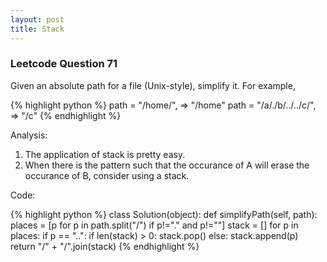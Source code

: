 ```yaml
---
layout: post
title: Stack
---
```


### Leetcode Question 71
Given an absolute path for a file (Unix-style), simplify it. For example,

{% highlight python %}
path = "/home/", => "/home"
path = "/a/./b/../../c/", => "/c"
{% endhighlight %}

Analysis:

1. The application of stack is pretty easy.
2. When there is the pattern such that the occurance of A will erase the occurance of B, consider using a stack.

Code:

{% highlight python %}
class Solution(object):
    def simplifyPath(self, path):
        places = [p for p in path.split("/") if p!="." and p!=""]
        stack = []
        for p in places:
            if p == "..":
                if len(stack) > 0:
                    stack.pop()
            else:
                stack.append(p)
        return "/" + "/".join(stack)
{% endhighlight %}